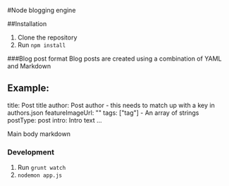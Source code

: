 #Node blogging engine

##Installation

1. Clone the repository
2. Run `npm install`


###Blog post format
Blog posts are created using a combination of YAML and Markdown

Example:
---
title: Post title
author: Post author - this needs to match up with a key in authors.json
featureImageUrl: ""
tags: ["tag"] - An array of strings
postType: post 
intro: Intro text
... 

Main body markdown

### Development
1. Run `grunt watch`
2. `nodemon app.js`
